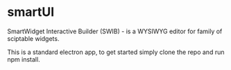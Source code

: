 # smartUI
SmartWidget Interactive Builder (SWIB) - is a WYSIWYG editor for family of sciptable widgets.

This is a standard electron app, to get started simply clone the repo and run npm install.
